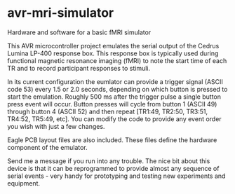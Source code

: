 # avr-mri-simulator
Hardware and software for a basic fMRI simulator

This AVR microcontroller project emulates the serial output of the Cedrus Lumina LP-400 response box.  This response box is typically used during functional magnetic resonance imaging (fMRI) to note the start time of each TR and to record participant responses to stimuli.

In its current configuration the eumlator can provide a trigger signal (ASCII code 53) every 1.5 or 2.0 seconds, depending on which button is pressed to start the emulation. Roughly 500 ms after the trigger pulse a single button press event will occur. Button presses will cycle from button 1 (ASCII 49) through button 4 (ASCII 52) and then repeat [TR1:49, TR2:50, TR3:51, TR4:52, TR5:49, etc]. You can modify the code to provide any event order you wish with just a few changes.

Eagle PCB layout files are also included.  These files define the hardware component of the emulator.

Send me a message if you run into any trouble. The nice bit about this device is that it can be reprogrammed to provide almost any sequence of serial events - very handy for prototyping and testing new experiments and equipment.
